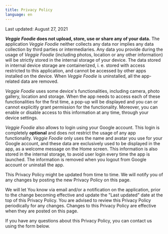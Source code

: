 ```yaml
---
title: Privacy Policy
language: en
---
```


Last updated: August 27, 2021

**_Veggie Foodie_ does not upload, store, use or share any of your data.**
The application _Veggie Foodie_ neither collects any data nor implies any data collection by third parties or intermediaries. Any data you provide during the usage of _Veggie Foodie_ (including photos, location or any other information) will be strictly stored in the internal storage of your device. The data stored in internal device storage are containerized, i. e. stored with access restricted to this application, and cannot be accessed by other apps installed on the device. When _Veggie Foodie_ is uninstalled, all the app-related data are removed.

_Veggie Foodie_ uses some device's functionalities, including camera, photo gallery, location and storage. When the app needs to access each of these functionalities for the first time, a pop-up will be displayed and you can or cannot explicitly grant permission for the functionality. Moreover, you can enable or disable access to this information at any time, through your device settings.

_Veggie Foodie_ also allows to login using your Google account. This login is completely **optional** and does not restrict the usage of any app functionality. _Veggie Foodie_ only uses the name and avatar you use for your Google account, and these data are exclusively used to be displayed in the app, as a welcome message on the Home screen. This information is also stored in the internal storage, to avoid user login every time the app is launched. The information is removed when you logout from Google account or uninstall the app.

This Privacy Policy might be updated from time to time. We will notify you of any changes by posting the new Privacy Policy on this page.

We will let You know via email and/or a notification on the application, prior to the change becoming effective and update the "Last updated" date at the top of this Privacy Policy.
You are advised to review this Privacy Policy periodically for any changes. Changes to this Privacy Policy are effective when they are posted on this page.

If you have any questions about this Privacy Policy, you can contact us using the form below.